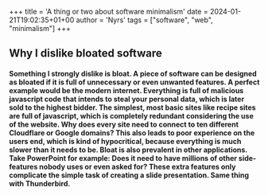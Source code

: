 +++
title = 'A thing or two about software minimalism'
date = 2024-01-21T19:02:35+01+00
author = 'Nyrs'
tags = ["software", "web", "minimalism"]
+++

## Why I dislike bloated software 
#### Something I strongly dislike is bloat. A piece of software can be designed as bloated if it is full of unnecessary or even unwanted features. A perfect example would be the modern internet. Everything is full of malicious javascript code that intends to steal your personal data, which is later sold to the highest bidder. The simplest, most basic sites like recipe sites are full of javascript, which is completely redundant considering the use of the website. Why does every site need to connect to ten different Cloudflare or Google domains? This also leads to poor experience on the users end, which is kind of hypocritical, because everything is much slower than it needs to be. Bloat is also prevalent in other applications. Take PowerPoint for example: Does it need to have millions of other side-features nobody uses or even asked for? These extra features only complicate the simple task of creating a slide presentation. Same thing with Thunderbird. 
